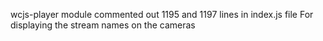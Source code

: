 wcjs-player module commented out 1195 and 1197 lines in index.js file
For displaying the stream names on the cameras